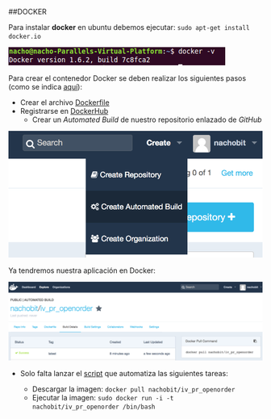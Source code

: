 ##DOCKER

Para instalar **docker** en ubuntu debemos ejecutar: ``` sudo apt-get install docker.io ```

![img](https://github.com/nachobit/ETSIIT/blob/master/backup/IV1516/ejercicios/practica/docker1.png)

Para crear el contenedor Docker se deben realizar los siguientes pasos (como se indica [aquí](https://docs.docker.com/docker-hub/builds/)): 

- Crear el archivo [Dockerfile](https://github.com/nachobit/IV_PR_OpenOrder/blob/master/Dockerfile) 
- Registrarse en [DockerHub](https://hub.docker.com)
	- Crear un *Automated Build* de nuestro repositorio enlazado de *GitHub*
	
![img](https://github.com/nachobit/ETSIIT/blob/master/backup/IV1516/ejercicios/practica/hub.png)
	
Ya tendremos nuestra aplicación en Docker:

![img](https://github.com/nachobit/ETSIIT/blob/master/backup/IV1516/ejercicios/practica/hub2.png)

- Solo falta lanzar el [script](https://github.com/nachobit/IV_PR_OpenOrder/blob/master/docker.sh) que automatiza las siguientes tareas:
	
	- Descargar la imagen: ``` docker pull nachobit/iv_pr_openorder ```
	- Ejecutar la imagen: ``` sudo docker run -i -t nachobit/iv_pr_openorder /bin/bash ```


